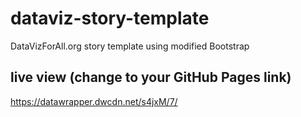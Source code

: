 # dataviz-story-template
DataVizForAll.org story template using modified Bootstrap

## live view (change to your GitHub Pages link)
https://datawrapper.dwcdn.net/s4jxM/7/
